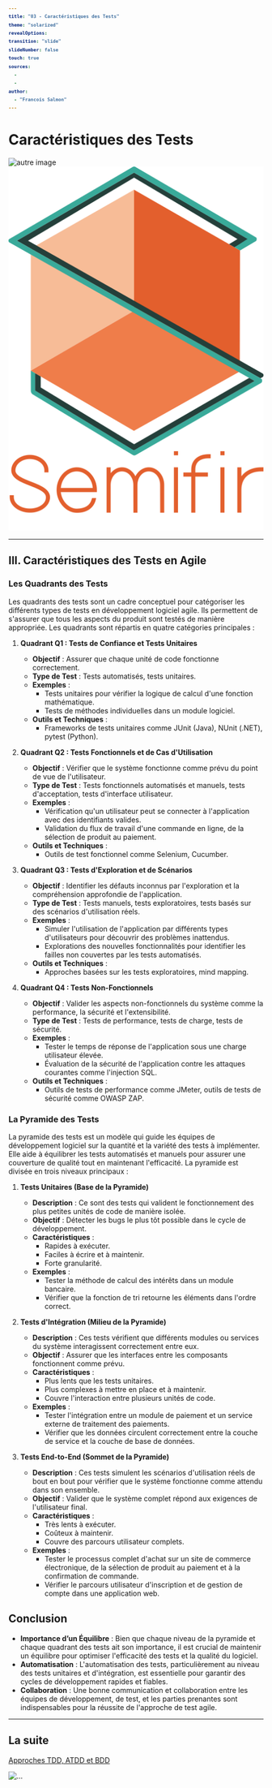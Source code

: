 ```yaml
---
title: "03 - Caractéristiques des Tests"
theme: "solarized"
revealOptions:
transition: "slide"
slideNumber: false
touch: true
sources: 
  - 
  - 
author: 
  - "Francois Salmon"
---
```


<head>
  <link rel="stylesheet" href="https://maxcdn.bootstrapcdn.com/font-awesome/4.5.0/css/font-awesome.min.css">
</head>

<style type="text/css">
  body{
    position: relative;
    height: 100vh;
  }

  body:before{
    content: ' ';
    position: absolute;
    top: 0;
    bottom: 0;
    left: 0;
    right: 0;
    background: url(https://raw.githubusercontent.com/tamo-semifir/gcp-assets/main/logo_semifir.png) no-repeat center fixed;
    background-size: 75vh 45vw;
    opacity: 0.2
  }

  code {
    color: #EB5757;
    background-color: rgba(135,131,120,0.15);
    border-radius: 50px;
    font-size: 65%;
    font-weight: bolder
  }
</style>

# Caractéristiques des Tests

![autre image](/assets/...) <!-- .element width="...%" align="left"-->
![semifir](/assets/logo_semifir.png) <!-- .element width="19%" align="right" -->

---

## III. Caractéristiques des Tests en Agile

### Les Quadrants des Tests

Les quadrants des tests sont un cadre conceptuel pour catégoriser les différents types de tests en développement logiciel agile. Ils permettent de s'assurer que tous les aspects du produit sont testés de manière appropriée. Les quadrants sont répartis en quatre catégories principales :

1. **Quadrant Q1 : Tests de Confiance et Tests Unitaires**
   - **Objectif** : Assurer que chaque unité de code fonctionne correctement.
   - **Type de Test** : Tests automatisés, tests unitaires.
   - **Exemples** :
     - Tests unitaires pour vérifier la logique de calcul d'une fonction mathématique.
     - Tests de méthodes individuelles dans un module logiciel.
   - **Outils et Techniques** :
     - Frameworks de tests unitaires comme JUnit (Java), NUnit (.NET), pytest (Python).

2. **Quadrant Q2 : Tests Fonctionnels et de Cas d'Utilisation**
   - **Objectif** : Vérifier que le système fonctionne comme prévu du point de vue de l'utilisateur.
   - **Type de Test** : Tests fonctionnels automatisés et manuels, tests d'acceptation, tests d'interface utilisateur.
   - **Exemples** :
     - Vérification qu'un utilisateur peut se connecter à l'application avec des identifiants valides.
     - Validation du flux de travail d'une commande en ligne, de la sélection de produit au paiement.
   - **Outils et Techniques** :
     - Outils de test fonctionnel comme Selenium, Cucumber.

3. **Quadrant Q3 : Tests d'Exploration et de Scénarios**
   - **Objectif** : Identifier les défauts inconnus par l'exploration et la compréhension approfondie de l'application.
   - **Type de Test** : Tests manuels, tests exploratoires, tests basés sur des scénarios d'utilisation réels.
   - **Exemples** :
     - Simuler l'utilisation de l'application par différents types d'utilisateurs pour découvrir des problèmes inattendus.
     - Explorations des nouvelles fonctionnalités pour identifier les failles non couvertes par les tests automatisés.
   - **Outils et Techniques** :
     - Approches basées sur les tests exploratoires, mind mapping.

4. **Quadrant Q4 : Tests Non-Fonctionnels**
   - **Objectif** : Valider les aspects non-fonctionnels du système comme la performance, la sécurité et l'extensibilité.
   - **Type de Test** : Tests de performance, tests de charge, tests de sécurité.
   - **Exemples** :
     - Tester le temps de réponse de l'application sous une charge utilisateur élevée.
     - Évaluation de la sécurité de l'application contre les attaques courantes comme l'injection SQL.
   - **Outils et Techniques** :
     - Outils de tests de performance comme JMeter, outils de tests de sécurité comme OWASP ZAP.

### La Pyramide des Tests

La pyramide des tests est un modèle qui guide les équipes de développement logiciel sur la quantité et la variété des tests à implémenter. Elle aide à équilibrer les tests automatisés et manuels pour assurer une couverture de qualité tout en maintenant l'efficacité. La pyramide est divisée en trois niveaux principaux :

1. **Tests Unitaires (Base de la Pyramide)**
   - **Description** : Ce sont des tests qui valident le fonctionnement des plus petites unités de code de manière isolée.
   - **Objectif** : Détecter les bugs le plus tôt possible dans le cycle de développement.
   - **Caractéristiques** :
     - Rapides à exécuter.
     - Faciles à écrire et à maintenir.
     - Forte granularité.
   - **Exemples** :
     - Tester la méthode de calcul des intérêts dans un module bancaire.
     - Vérifier que la fonction de tri retourne les éléments dans l'ordre correct.

2. **Tests d'Intégration (Milieu de la Pyramide)**
   - **Description** : Ces tests vérifient que différents modules ou services du système interagissent correctement entre eux.
   - **Objectif** : Assurer que les interfaces entre les composants fonctionnent comme prévu.
   - **Caractéristiques** :
     - Plus lents que les tests unitaires.
     - Plus complexes à mettre en place et à maintenir.
     - Couvre l'interaction entre plusieurs unités de code.
   - **Exemples** :
     - Tester l'intégration entre un module de paiement et un service externe de traitement des paiements.
     - Vérifier que les données circulent correctement entre la couche de service et la couche de base de données.

3. **Tests End-to-End (Sommet de la Pyramide)**
   - **Description** : Ces tests simulent les scénarios d'utilisation réels de bout en bout pour vérifier que le système fonctionne comme attendu dans son ensemble.
   - **Objectif** : Valider que le système complet répond aux exigences de l'utilisateur final.
   - **Caractéristiques** :
     - Très lents à exécuter.
     - Coûteux à maintenir.
     - Couvre des parcours utilisateur complets.
   - **Exemples** :
     - Tester le processus complet d'achat sur un site de commerce électronique, de la sélection de produit au paiement et à la confirmation de commande.
     - Vérifier le parcours utilisateur d'inscription et de gestion de compte dans une application web.

## Conclusion

- **Importance d’un Équilibre** : Bien que chaque niveau de la pyramide et chaque quadrant des tests ait son importance, il est crucial de maintenir un équilibre pour optimiser l'efficacité des tests et la qualité du logiciel.
- **Automatisation** : L'automatisation des tests, particulièrement au niveau des tests unitaires et d'intégration, est essentielle pour garantir des cycles de développement rapides et fiables.
- **Collaboration** : Une bonne communication et collaboration entre les équipes de développement, de test, et les parties prenantes sont indispensables pour la réussite de l'approche de test agile.

---

## La suite

[Approches TDD, ATDD et BDD](../cours/04_Approches_TDD_ATDD_BDD.md)

![...](...) <!-- .element width="...%" -->
